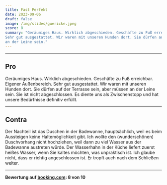 ```yaml
---
title: Fast Perfekt
date: 2023-09-06
draft: false
image: /img/slides/guericke.jpeg
score: 8
summary: "Geräumiges Haus. Wirklich abgeschieden. Geschäfte zu Fuß erreichbar. Eigener Außenbereich. 
Sehr gut ausgestattet. Wir waren mit unseren Hunden dort. Sie dürfen auf der Terrasse sein, aber müssen 
an der Leine sein."
---
```


---

## Pro

Geräumiges Haus. Wirklich abgeschieden. Geschäfte zu Fuß erreichbar. Eigener Außenbereich. 
Sehr gut ausgestattet. Wir waren mit unseren Hunden dort. Sie dürfen auf der Terrasse sein, aber müssen 
an der Leine sein. Sie ist nicht abgeschlossen. 
Es diente uns als Zwischenstopp und hat unsere Bedürfnisse definitiv erfüllt.

---

## Contra

Der Nachteil ist das Duschen in der Badewanne, hauptsächlich, weil es beim Aussteigen keine Haltemöglichkeit gibt. 
Ich wollte den (wunderschönen) Duschvorhang nicht hochziehen, weil dann zu viel Wasser aus der Badewanne 
austreten würde. Der Wasserhahn in der Küche liefert zuerst heißes Wasser, wenn Sie kaltes möchten, 
was unpraktisch ist. Ich glaube nicht, dass er richtig angeschlossen ist. Er tropft auch nach dem 
Schließen weiter.

---

**Bewertung auf [booking.com](https://www.booking.com/hotel/de/gasthaus-wini.de.html): 8 von 10**
